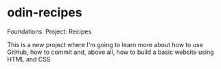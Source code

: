 # odin-recipes
Foundations. Project: Recipes

This is a new project where I'm going to learn more about how to use GitHub, how to commit and, above all, how to build a basic website using HTML and CSS